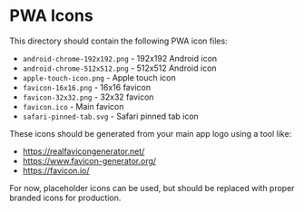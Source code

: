 # PWA Icons

This directory should contain the following PWA icon files:

- `android-chrome-192x192.png` - 192x192 Android icon
- `android-chrome-512x512.png` - 512x512 Android icon
- `apple-touch-icon.png` - Apple touch icon
- `favicon-16x16.png` - 16x16 favicon
- `favicon-32x32.png` - 32x32 favicon
- `favicon.ico` - Main favicon
- `safari-pinned-tab.svg` - Safari pinned tab icon

These icons should be generated from your main app logo using a tool like:
- https://realfavicongenerator.net/
- https://www.favicon-generator.org/
- https://favicon.io/

For now, placeholder icons can be used, but should be replaced with proper branded icons for production.
